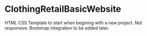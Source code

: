 # ClothingRetailBasicWebsite
HTML CSS Template to start when begining with a new project. Not responsive. Bootstrap integration to be added later.
